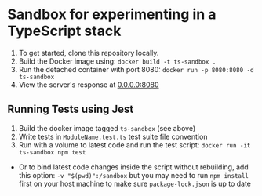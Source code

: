 # Sandbox for experimenting in a TypeScript stack

1. To get started, clone this repository locally.
2. Build the Docker image using: `docker build -t ts-sandbox .`
3. Run the detached container with port 8080: `docker run -p 8080:8080 -d ts-sandbox`
4. View the server's response at [0.0.0.0:8080](http://0.0.0.0:8080)

## Running Tests using Jest

1. Build the docker image tagged `ts-sandbox` (see above)
2. Write tests in `ModuleName.test.ts` test suite file convention
3. Run with a volume to latest code and run the test script: `docker run -it ts-sandbox npm test`
  * Or to bind latest code changes inside the script without rebuilding, add this option: `-v "$(pwd)":/sandbox` but you may need to run `npm install` first on your host machine to make sure `package-lock.json` is up to date